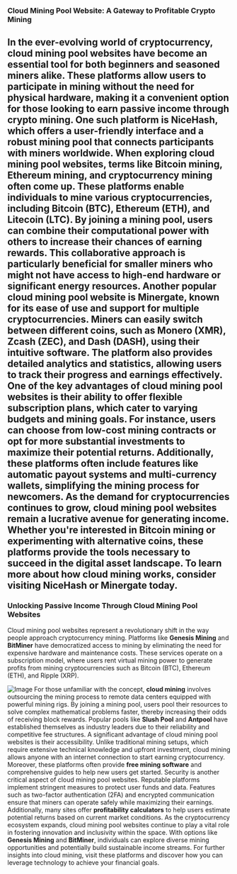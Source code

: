 ### Cloud Mining Pool Website: A Gateway to Profitable Crypto Mining
In the ever-evolving world of cryptocurrency, cloud mining pool websites have become an essential tool for both beginners and seasoned miners alike. These platforms allow users to participate in mining without the need for physical hardware, making it a convenient option for those looking to earn passive income through crypto mining. One such platform is **NiceHash**, which offers a user-friendly interface and a robust mining pool that connects participants with miners worldwide.
When exploring cloud mining pool websites, terms like **Bitcoin mining**, **Ethereum mining**, and **cryptocurrency mining** often come up. These platforms enable individuals to mine various cryptocurrencies, including Bitcoin (BTC), Ethereum (ETH), and Litecoin (LTC). By joining a mining pool, users can combine their computational power with others to increase their chances of earning rewards. This collaborative approach is particularly beneficial for smaller miners who might not have access to high-end hardware or significant energy resources.
Another popular cloud mining pool website is **Minergate**, known for its ease of use and support for multiple cryptocurrencies. Miners can easily switch between different coins, such as Monero (XMR), Zcash (ZEC), and Dash (DASH), using their intuitive software. The platform also provides detailed analytics and statistics, allowing users to track their progress and earnings effectively.
One of the key advantages of cloud mining pool websites is their ability to offer flexible subscription plans, which cater to varying budgets and mining goals. For instance, users can choose from **low-cost mining contracts** or opt for more substantial investments to maximize their potential returns. Additionally, these platforms often include features like automatic payout systems and multi-currency wallets, simplifying the mining process for newcomers.
As the demand for cryptocurrencies continues to grow, cloud mining pool websites remain a lucrative avenue for generating income. Whether you're interested in **Bitcoin mining** or experimenting with alternative coins, these platforms provide the tools necessary to succeed in the digital asset landscape. To learn more about how cloud mining works, consider visiting **NiceHash** or **Minergate** today.
---
### Unlocking Passive Income Through Cloud Mining Pool Websites
Cloud mining pool websites represent a revolutionary shift in the way people approach cryptocurrency mining. Platforms like **Genesis Mining** and **BitMiner** have democratized access to mining by eliminating the need for expensive hardware and maintenance costs. These services operate on a subscription model, where users rent virtual mining power to generate profits from mining cryptocurrencies such as Bitcoin (BTC), Ethereum (ETH), and Ripple (XRP).

![Image](https://github.com/user-attachments/assets/4a25d116-2220-4385-b08e-f287af8fcbc4)
For those unfamiliar with the concept, **cloud mining** involves outsourcing the mining process to remote data centers equipped with powerful mining rigs. By joining a mining pool, users pool their resources to solve complex mathematical problems faster, thereby increasing their odds of receiving block rewards. Popular pools like **Slush Pool** and **Antpool** have established themselves as industry leaders due to their reliability and competitive fee structures.
A significant advantage of cloud mining pool websites is their accessibility. Unlike traditional mining setups, which require extensive technical knowledge and upfront investment, cloud mining allows anyone with an internet connection to start earning cryptocurrency. Moreover, these platforms often provide **free mining software** and comprehensive guides to help new users get started.
Security is another critical aspect of cloud mining pool websites. Reputable platforms implement stringent measures to protect user funds and data. Features such as two-factor authentication (2FA) and encrypted communication ensure that miners can operate safely while maximizing their earnings. Additionally, many sites offer **profitability calculators** to help users estimate potential returns based on current market conditions.
As the cryptocurrency ecosystem expands, cloud mining pool websites continue to play a vital role in fostering innovation and inclusivity within the space. With options like **Genesis Mining** and **BitMiner**, individuals can explore diverse mining opportunities and potentially build sustainable income streams. For further insights into cloud mining, visit these platforms and discover how you can leverage technology to achieve your financial goals.
